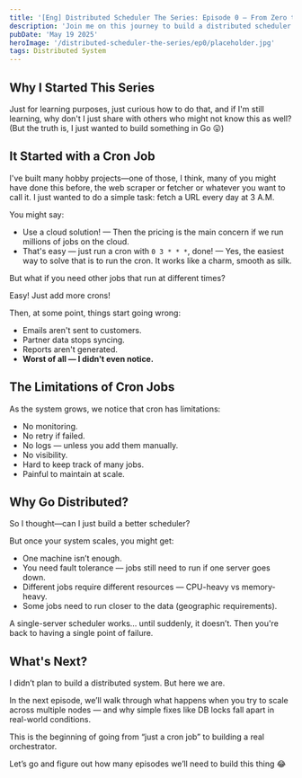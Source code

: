 ```yaml
---
title: '[Eng] Distributed Scheduler The Series: Episode 0 — From Zero to Orchestrator'
description: 'Join me on this journey to build a distributed scheduler from scratch, exploring how we can solve the limitations of simple cron jobs and create a robust, scalable job orchestration system.'
pubDate: 'May 19 2025'
heroImage: '/distributed-scheduler-the-series/ep0/placeholder.jpg'
tags: Distributed System
---
```


## Why I Started This Series
Just for learning purposes, just curious how to do that, and if I'm still learning, why don't I just share with others who might not know this as well? (But the truth is, I just wanted to build something in Go 😛)

## It Started with a Cron Job
I've built many hobby projects—one of those, I think, many of you might have done this before, the web scraper or fetcher or whatever you want to call it. I just wanted to do a simple task: fetch a URL every day at 3 A.M.

You might say:
- Use a cloud solution! — Then the pricing is the main concern if we run millions of jobs on the cloud.
- That's easy — just run a cron with `0 3 * * *`, done! — Yes, the easiest way to solve that is to run the cron. It works like a charm, smooth as silk.

But what if you need other jobs that run at different times?

Easy! Just add more crons!

Then, at some point, things start going wrong:
- Emails aren't sent to customers.
- Partner data stops syncing.
- Reports aren't generated.
- **Worst of all — I didn't even notice.**

## The Limitations of Cron Jobs
As the system grows, we notice that cron has limitations:
- No monitoring.
- No retry if failed.
- No logs — unless you add them manually.
- No visibility.
- Hard to keep track of many jobs.
- Painful to maintain at scale.

## Why Go Distributed?
So I thought—can I just build a better scheduler?

But once your system scales, you might get:
- One machine isn’t enough.
- You need fault tolerance — jobs still need to run if one server goes down.
- Different jobs require different resources — CPU-heavy vs memory-heavy.
- Some jobs need to run closer to the data (geographic requirements).

A single-server scheduler works… until suddenly, it doesn’t.
Then you're back to having a single point of failure.

## What's Next?
I didn’t plan to build a distributed system.
But here we are.

In the next episode, we’ll walk through what happens when you try to scale across multiple nodes — and why simple fixes like DB locks fall apart in real-world conditions.

This is the beginning of going from “just a cron job” to building a real orchestrator.

Let’s go and figure out how many episodes we’ll need to build this thing 😂
